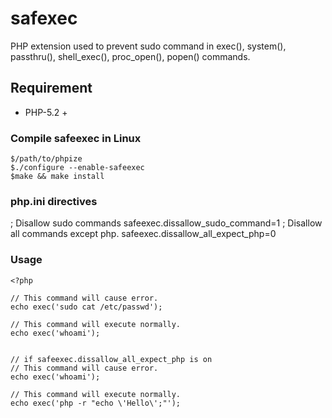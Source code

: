# safexec
PHP extension used to prevent sudo command in exec(), system(), passthru(), shell_exec(), proc_open(), popen() commands.

## Requirement
- PHP-5.2 +

### Compile safeexec in Linux
````
$/path/to/phpize
$./configure --enable-safeexec
$make && make install
````

### php.ini directives
; Disallow sudo commands
safeexec.dissallow_sudo_command=1
; Disallow all commands except php.
safeexec.dissallow_all_expect_php=0

### Usage
````
<?php

// This command will cause error.
echo exec('sudo cat /etc/passwd');

// This command will execute normally.
echo exec('whoami');


// if safeexec.dissallow_all_expect_php is on
// This command will cause error.
echo exec('whoami');

// This command will execute normally.
echo exec('php -r "echo \'Hello\';"');
````
